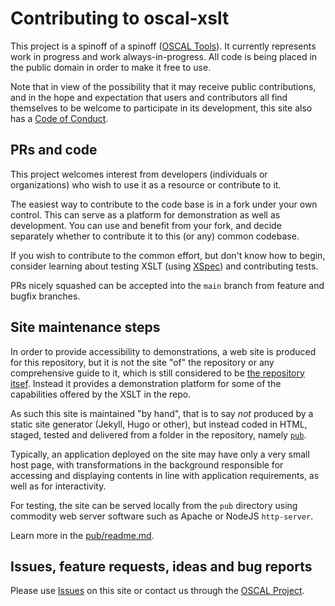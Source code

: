 # Contributing to oscal-xslt

This project is a spinoff of a spinoff ([OSCAL Tools](http://pages.nist.gov/oscal-tools)). It currently represents work in progress and work always-in-progress. All code is being placed in the public domain in order to make it free to use.

Note that in view of the possibility that it may receive public contributions, and in the hope and expectation that users and contributors all find themselves to be welcome to participate in its development, this site also has a [Code of Conduct](CODE_OF_CONDUCT.md).

## PRs and code

This project welcomes interest from developers (individuals or organizations) who wish to use it as a resource or contribute to it.

The easiest way to contribute to the code base is in a fork under your own control. This can serve as a platform for demonstration as well as development. You can use and benefit from your fork, and decide separately whether to contribute it to this (or any) common codebase.

If you wish to contribute to the common effort, but don't know how to begin, consider learning about testing XSLT (using [XSpec](https://github.com/xspec/xspec)) and contributing tests.

PRs nicely squashed can be accepted into the `main` branch from feature and bugfix branches.

## Site maintenance steps

In order to provide accessibility to demonstrations, a web site is produced for this repository, but it is not the site "of" the repository or any comprehensive guide to it, which is still considered to be [the repository itsef](https://github.com/usnistgov/oscal-xslt). Instead it provides a demonstration platform for some of the capabilities offered by the XSLT in the repo.

As such this site is maintained "by hand", that is to say *not* produced by a static site generator (Jekyll, Hugo or other), but instead coded in HTML, staged, tested and delivered from a folder in the repository, namely [`pub`](pub).

Typically, an application deployed on the site may have only a very small host page, with transformations in the background responsible for accessing and displaying contents in line with application requirements, as well as for interactivity.

For testing, the site can be served locally from the `pub` directory using commodity web server software such as Apache or NodeJS `http-server`.

Learn more in the [pub/readme.md](pub/readme.md).

## Issues, feature requests, ideas and bug reports

Please use [Issues](../../issues) on this site or contact us through the [OSCAL Project](http://pages.nist.gov/OSCAL).
